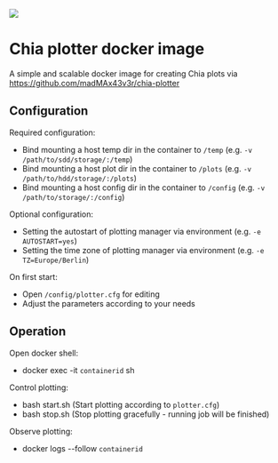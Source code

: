 ![](https://www.chia.net/img/chia_logo.svg)

# Chia plotter docker image
A simple and scalable docker image for creating Chia plots via https://github.com/madMAx43v3r/chia-plotter

## Configuration
Required configuration:
* Bind mounting a host temp dir in the container to `/temp` (e.g. `-v /path/to/sdd/storage/:/temp`)
* Bind mounting a host plot dir in the container to `/plots`  (e.g. `-v /path/to/hdd/storage/:/plots`)
* Bind mounting a host config dir in the container to `/config`  (e.g. `-v /path/to/storage/:/config`)

Optional configuration:
* Setting the autostart of plotting manager via environment (e.g. `-e AUTOSTART=yes`)
* Setting the time zone of plotting manager via environment (e.g. `-e TZ=Europe/Berlin`)

On first start:
* Open `/config/plotter.cfg` for editing
* Adjust the parameters according to your needs

## Operation
Open docker shell:
* docker exec -it `containerid` sh

Control plotting:
* bash start.sh (Start plotting according to `plotter.cfg`)
* bash stop.sh (Stop plotting gracefully - running job will be finished)

Observe plotting:
* docker logs --follow `containerid`
